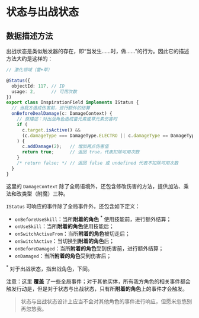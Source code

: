 # 状态与出战状态

## 数据描述方法

出战状态是类似触发器的存在，即“当发生……时，做……”的行为。因此它的描述方法大约是这样的：

```ts
// 激化领域（雷+草）

@Status({
  objectId: 117, // ID
  usage: 2,      // 可用次数
})
export class InspirationField implements IStatus {
  // 当我方造成伤害前，进行额外的结算
  onBeforeDealDamage(c: DamageContext) {
    // 原描述：对出战角色造成雷元素或草元素伤害时
    if (
      c.target.isActive() &&
      (c.damageType === DamageType.ELECTRO || c.damageType == DamageType.DENDRO)
    ) {
      c.addDamage(2);   // 增加两点伤害值
      return true;      // 返回 true，代表扣除可用次数
    }
    /* return false; */ // 返回 false 或 undefined 代表不扣除可用次数
  }
}
```

这里的 `DamageContext` 除了全局语境外，还包含修改伤害的方法，提供加法、乘法和改类型（附魔）三种。

`IStatus` 可响应的事件除了全局事件外，还包含如下定义：

- `onBeforeUseSkill`：当所**附着的角色** <sup>*</sup> 使用技能前，进行额外结算；
- `onUseSkill`：当所**附着的角色**使用技能后；
- `onSwitchActiveFrom`：当所**附着的角色**被切走后；
- `onSwitchActive`：当切换到**附着的角色**后；
- `onBeforeDamaged`：当所**附着的角色**受到伤害前，进行额外结算；
- `onDamaged`：当所**附着的角色**受到伤害后；

<sup>*</sup> 对于出战状态，指出战角色，下同。

注意：这里 **覆盖** 了一些全局事件；对于其他实体，所有我方角色的相关事件都会触发行动是，但是对于状态与出战状态，只有所**附着的角色**上的事件才会触发。

> 状态与出战状态设计上应当不会对其他角色的事件进行响应，但愿米忽悠别再忽悠我。


